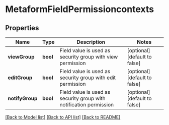 # MetaformFieldPermissioncontexts

## Properties
Name | Type | Description | Notes
------------ | ------------- | ------------- | -------------
**viewGroup** | **bool** | Field value is used as security group with view permission | [optional] [default to false]
**editGroup** | **bool** | Field value is used as security group with edit permission | [optional] [default to false]
**notifyGroup** | **bool** | Field value is used as security group with notification permission | [optional] [default to false]

[[Back to Model list]](../README.md#documentation-for-models) [[Back to API list]](../README.md#documentation-for-api-endpoints) [[Back to README]](../README.md)


